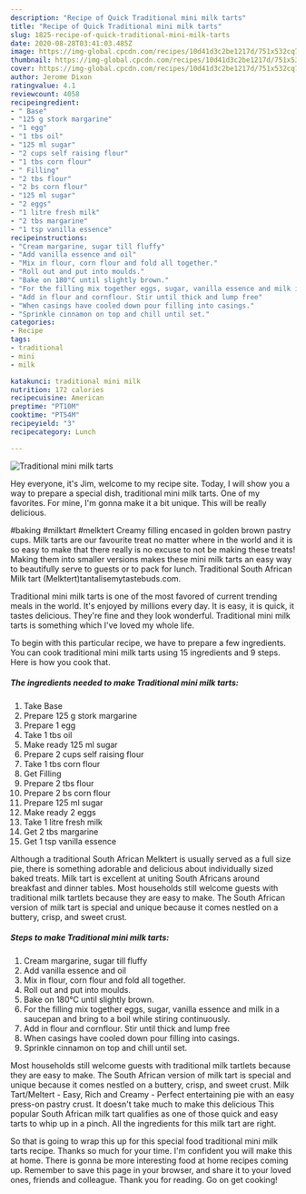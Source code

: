 ```yaml
---
description: "Recipe of Quick Traditional mini milk tarts"
title: "Recipe of Quick Traditional mini milk tarts"
slug: 1825-recipe-of-quick-traditional-mini-milk-tarts
date: 2020-08-28T03:41:03.485Z
image: https://img-global.cpcdn.com/recipes/10d41d3c2be1217d/751x532cq70/traditional-mini-milk-tarts-recipe-main-photo.jpg
thumbnail: https://img-global.cpcdn.com/recipes/10d41d3c2be1217d/751x532cq70/traditional-mini-milk-tarts-recipe-main-photo.jpg
cover: https://img-global.cpcdn.com/recipes/10d41d3c2be1217d/751x532cq70/traditional-mini-milk-tarts-recipe-main-photo.jpg
author: Jerome Dixon
ratingvalue: 4.1
reviewcount: 4058
recipeingredient:
- " Base"
- "125 g stork margarine"
- "1 egg"
- "1 tbs oil"
- "125 ml sugar"
- "2 cups self raising flour"
- "1 tbs corn flour"
- " Filling"
- "2 tbs flour"
- "2 bs corn flour"
- "125 ml sugar"
- "2 eggs"
- "1 litre fresh milk"
- "2 tbs margarine"
- "1 tsp vanilla essence"
recipeinstructions:
- "Cream margarine, sugar till fluffy"
- "Add vanilla essence and oil"
- "Mix in flour, corn flour and fold all together."
- "Roll out and put into moulds."
- "Bake on 180°C until slightly brown."
- "For the filling mix together eggs, sugar, vanilla essence and milk in a saucepan and bring to a boil while stiring continuously."
- "Add in flour and cornflour. Stir until thick and lump free"
- "When casings have cooled down pour filling into casings."
- "Sprinkle cinnamon on top and chill until set."
categories:
- Recipe
tags:
- traditional
- mini
- milk

katakunci: traditional mini milk 
nutrition: 172 calories
recipecuisine: American
preptime: "PT10M"
cooktime: "PT54M"
recipeyield: "3"
recipecategory: Lunch

---
```



![Traditional mini milk tarts](https://img-global.cpcdn.com/recipes/10d41d3c2be1217d/751x532cq70/traditional-mini-milk-tarts-recipe-main-photo.jpg)

Hey everyone, it's Jim, welcome to my recipe site. Today, I will show you a way to prepare a special dish, traditional mini milk tarts. One of my favorites. For mine, I'm gonna make it a bit unique. This will be really delicious.

#baking #milktart #melktert Creamy filling encased in golden brown pastry cups. Milk tarts are our favourite treat no matter where in the world and it is so easy to make that there really is no excuse to not be making these treats! Making them into smaller versions makes these mini milk tarts an easy way to beautifully serve to guests or to pack for lunch. Traditional South African Milk tart (Melktert)tantalisemytastebuds.com.

Traditional mini milk tarts is one of the most favored of current trending meals in the world. It's enjoyed by millions every day. It is easy, it is quick, it tastes delicious. They're fine and they look wonderful. Traditional mini milk tarts is something which I've loved my whole life.


To begin with this particular recipe, we have to prepare a few ingredients. You can cook traditional mini milk tarts using 15 ingredients and 9 steps. Here is how you cook that.

<!--inarticleads1-->

##### The ingredients needed to make Traditional mini milk tarts:

1. Take  Base
1. Prepare 125 g stork margarine
1. Prepare 1 egg
1. Take 1 tbs oil
1. Make ready 125 ml sugar
1. Prepare 2 cups self raising flour
1. Take 1 tbs corn flour
1. Get  Filling
1. Prepare 2 tbs flour
1. Prepare 2 bs corn flour
1. Prepare 125 ml sugar
1. Make ready 2 eggs
1. Take 1 litre fresh milk
1. Get 2 tbs margarine
1. Get 1 tsp vanilla essence


Although a traditional South African Melktert is usually served as a full size pie, there is something adorable and delicious about individually sized baked treats. Milk tart is excellent at uniting South Africans around breakfast and dinner tables. Most households still welcome guests with traditional milk tartlets because they are easy to make. The South African version of milk tart is special and unique because it comes nestled on a buttery, crisp, and sweet crust. 

<!--inarticleads2-->

##### Steps to make Traditional mini milk tarts:

1. Cream margarine, sugar till fluffy
1. Add vanilla essence and oil
1. Mix in flour, corn flour and fold all together.
1. Roll out and put into moulds.
1. Bake on 180°C until slightly brown.
1. For the filling mix together eggs, sugar, vanilla essence and milk in a saucepan and bring to a boil while stiring continuously.
1. Add in flour and cornflour. Stir until thick and lump free
1. When casings have cooled down pour filling into casings.
1. Sprinkle cinnamon on top and chill until set.


Most households still welcome guests with traditional milk tartlets because they are easy to make. The South African version of milk tart is special and unique because it comes nestled on a buttery, crisp, and sweet crust. Milk Tart/Meltert - Easy, Rich and Creamy - Perfect entertaining pie with an easy press-on pastry crust. It doesn&#39;t take much to make this delicious This popular South African milk tart qualifies as one of those quick and easy tarts to whip up in a pinch. All the ingredients for this milk tart are right. 

So that is going to wrap this up for this special food traditional mini milk tarts recipe. Thanks so much for your time. I'm confident you will make this at home. There is gonna be more interesting food at home recipes coming up. Remember to save this page in your browser, and share it to your loved ones, friends and colleague. Thank you for reading. Go on get cooking!
